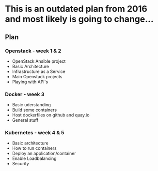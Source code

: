 # This is an outdated plan from 2016 and most likely is going to change...

## Plan 
### Openstack - week 1 & 2
- OpenStack Ansible project
- Basic Architecture
- Infrastructure as a Service
- Main Openstack projects
- Playing with API's


### Docker - week 3
- Basic uderstanding
- Build some containers
- Host dockerfiles on github and quay.io
- General stuff
   

### Kubernetes - week 4 & 5
- Basic architecture
- How to run containers
- Deploy an application/container 
- Enable Loadbalancing
- Security
   
